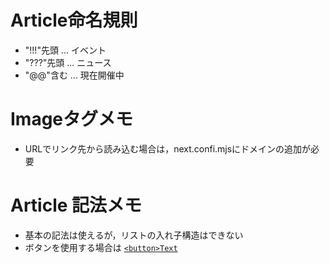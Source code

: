 # Article命名規則

- "!!!"先頭 ... イベント
- "???"先頭 ... ニュース
- "@@"含む ... 現在開催中

# Imageタグメモ

- URLでリンク先から読み込む場合は，next.confi.mjsにドメインの追加が必要

# Article 記法メモ

- 基本の記法は使えるが，リストの入れ子構造はできない
- ボタンを使用する場合は [`<button>Text`](url)
